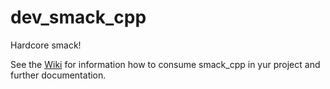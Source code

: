 # dev_smack_cpp
Hardcore smack!

See the [Wiki](https://github.com/smacklib/dev_smack_cpp/wiki) for information how to consume smack_cpp in yur project and further documentation.
